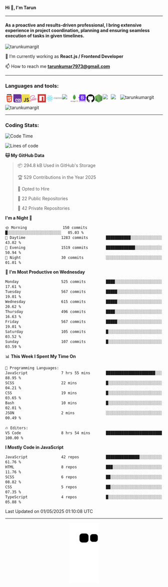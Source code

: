 <h4>Hi 👋, I'm Tarun</h4>
<hr />
<h4 align="left">As a proactive and results-driven professional, I bring extensive experience in project coordination, planning and
 ensuring seamless execution of tasks in given timelines.</h4>

<p><img src="https://komarev.com/ghpvc/?username=tarunkumargit&label=Profile%20views&color=0e75b6&style=flat" alt="tarunkumargit" /> </p>

🔭 I’m currently working as **React.js / Frontend Developer**

📫 How to reach me **tarunkumar7973@gmail.com**

<hr />

### Languages and tools:

 <img align="left" width="26px" src="https://raw.githubusercontent.com/github/explore/80688e429a7d4ef2fca1e82350fe8e3517d3494d/topics/html/html.png" />
 <img align="left" width="26px" src="https://raw.githubusercontent.com/github/explore/80688e429a7d4ef2fca1e82350fe8e3517d3494d/topics/css/css.png" />
 <img align="left" width="26px" src="https://raw.githubusercontent.com/github/explore/80688e429a7d4ef2fca1e82350fe8e3517d3494d/topics/javascript/javascript.png" />
 <img align="left" width="26px" src="https://raw.githubusercontent.com/github/explore/80688e429a7d4ef2fca1e82350fe8e3517d3494d/topics/sass/sass.png" />
 <img align="left" width="26px" src="https://raw.githubusercontent.com/github/explore/80688e429a7d4ef2fca1e82350fe8e3517d3494d/topics/npm/npm.png" />
 <img align="left" width="26px" src="https://raw.githubusercontent.com/github/explore/80688e429a7d4ef2fca1e82350fe8e3517d3494d/topics/react/react.png" />
 <img align="left" width="26px" src="https://raw.githubusercontent.com/devicons/devicon/master/icons/express/express-original-wordmark.svg"/>
 <img align="left" width="26px" src="https://www.vectorlogo.zone/logos/figma/figma-icon.svg"/>
 <img align="left" width="26px" src="https://raw.githubusercontent.com/devicons/devicon/master/icons/mongodb/mongodb-original-wordmark.svg"/>
 <img align="left" width="26px" src="https://raw.githubusercontent.com/devicons/devicon/master/icons/bootstrap/bootstrap-plain-wordmark.svg" />
 <img align="left" width="26px" src="https://raw.githubusercontent.com/github/explore/78df643247d429f6cc873026c0622819ad797942/topics/github/github.png" />
 <img align="left" width="26px" src="https://raw.githubusercontent.com/github/explore/80688e429a7d4ef2fca1e82350fe8e3517d3494d/topics/nodejs/nodejs.png" />
 <img align="left" width="26px" src="https://download.blender.org/branding/community/blender_community_badge_white.svg" />
 <img align="left" width="26px" src="https://www.vectorlogo.zone/logos/tailwindcss/tailwindcss-icon.svg"/>

&nbsp;<img align="center" src="https://github-readme-stats.vercel.app/api?username=tarunkumargit&show_icons=true&theme=react" alt="tarunkumargit" />

<img align="center" src="https://github-readme-streak-stats.herokuapp.com/?user=tarunkumargit&show_icons=true&theme=react" alt="tarunkumargit" />

<hr>

### Coding Stats:

<!--START_SECTION:waka-->
![Code Time](http://img.shields.io/badge/Code%20Time-1%2C944%20hrs%206%20mins-blue)

![Lines of code](https://img.shields.io/badge/From%20Hello%20World%20I%27ve%20Written-3.3%20million%20lines%20of%20code-blue)

**🐱 My GitHub Data** 

> 📦 294.8 kB Used in GitHub's Storage 
 > 
> 🏆 529 Contributions in the Year 2025
 > 
> 💼 Opted to Hire
 > 
> 📜 22 Public Repositories 
 > 
> 🔑 42 Private Repositories 
 > 
**I'm a Night 🦉** 

```text
🌞 Morning                150 commits         █░░░░░░░░░░░░░░░░░░░░░░░░   05.03 % 
🌆 Daytime                1283 commits        ███████████░░░░░░░░░░░░░░   43.02 % 
🌃 Evening                1519 commits        █████████████░░░░░░░░░░░░   50.94 % 
🌙 Night                  30 commits          ░░░░░░░░░░░░░░░░░░░░░░░░░   01.01 % 
```
📅 **I'm Most Productive on Wednesday** 

```text
Monday                   525 commits         ████░░░░░░░░░░░░░░░░░░░░░   17.61 % 
Tuesday                  567 commits         █████░░░░░░░░░░░░░░░░░░░░   19.01 % 
Wednesday                615 commits         █████░░░░░░░░░░░░░░░░░░░░   20.62 % 
Thursday                 496 commits         ████░░░░░░░░░░░░░░░░░░░░░   16.63 % 
Friday                   567 commits         █████░░░░░░░░░░░░░░░░░░░░   19.01 % 
Saturday                 105 commits         █░░░░░░░░░░░░░░░░░░░░░░░░   03.52 % 
Sunday                   107 commits         █░░░░░░░░░░░░░░░░░░░░░░░░   03.59 % 
```


📊 **This Week I Spent My Time On** 

```text
💬 Programming Languages: 
JavaScript               7 hrs 55 mins       ██████████████████████░░░   88.95 % 
SCSS                     22 mins             █░░░░░░░░░░░░░░░░░░░░░░░░   04.21 % 
CSS                      19 mins             █░░░░░░░░░░░░░░░░░░░░░░░░   03.65 % 
Bash                     10 mins             █░░░░░░░░░░░░░░░░░░░░░░░░   02.01 % 
JSON                     2 mins              ░░░░░░░░░░░░░░░░░░░░░░░░░   00.49 % 

🔥 Editors: 
VS Code                  8 hrs 54 mins       █████████████████████████   100.00 % 
```

**I Mostly Code in JavaScript** 

```text
JavaScript               42 repos            ███████████████░░░░░░░░░░   61.76 % 
HTML                     8 repos             ███░░░░░░░░░░░░░░░░░░░░░░   11.76 % 
SCSS                     6 repos             ██░░░░░░░░░░░░░░░░░░░░░░░   08.82 % 
CSS                      5 repos             ██░░░░░░░░░░░░░░░░░░░░░░░   07.35 % 
TypeScript               4 repos             █░░░░░░░░░░░░░░░░░░░░░░░░   05.88 % 
```




 Last Updated on 01/05/2025 01:10:08 UTC
<!--END_SECTION:waka-->

<hr>
<p align="center">
  <img src="https://github.com/tarunkumargit/tarunkumargit/raw/output/github-contribution-grid-snake.svg" alt="snake"></center>
</p>
